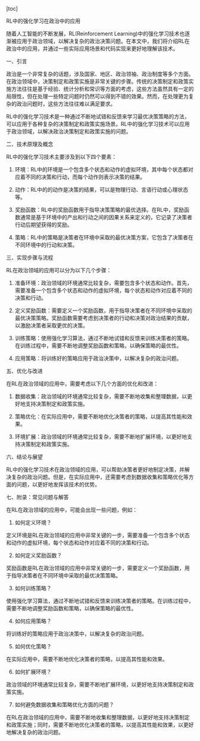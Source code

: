 
[toc]                    
                
                
RL中的强化学习在政治中的应用

随着人工智能的不断发展，RL(Reinforcement Learning)中的强化学习技术也逐渐被应用于政治领域，以解决复杂的政治决策问题。在本文中，我们将介绍RL在政治中的应用，并通过一些实际应用场景和代码实现来更好地理解该技术。

一、引言

政治是一个非常复杂的话题，涉及国家、地区、政治领袖、政治制度等多个方面。在政治领域中，决策制定和政策实施是非常关键的步骤。传统的决策制定和政策实施方法往往是基于经验、统计分析和常识等方面的考虑，这些方法虽然具有一定的局限性，但在处理一些特定问题时仍然可以得到不错的效果。然而，在处理更为复杂的政治问题时，这些方法往往难以满足要求。

RL中的强化学习技术是一种通过不断地试错和反馈来学习最优决策策略的方法，可以应用于各种复杂的决策制定和政策实施场景。RL中的强化学习技术可以应用于政治领域，以解决政治决策制定和政策实施的问题。

二、技术原理及概念

RL中的强化学习技术主要涉及到以下四个要素：

1. 环境：RL中的环境是一个包含多个状态和动作的虚拟环境，其中每个状态都对应着不同的决策和行动，而每个动作则表示决策的结果。

2. 动作：RL中的的动作是决策的结果，可以是物理行动、言语行动或心理状态等。

3. 奖励函数：RL中的奖励函数用于指导决策策略的最优选择。在RL中，奖励函数通常是基于环境中的产出和行动之间的因果关系来定义的，它记录了决策者行动后期望获得的奖励。

4. 策略：RL中的策略是决策者在环境中采取的最优决策方案，它包含了决策者在不同环境中的行动和决策。

三、实现步骤与流程

RL在政治领域的应用可以分为以下几个步骤：

1. 准备环境：政治领域的环境通常比较复杂，需要包含多个状态和动作。首先，需要准备一个包含多个状态和动作的虚拟环境，每个状态和动作对应着不同的决策和行动。

2. 定义奖励函数：需要定义一个奖励函数，用于指导决策者在不同环境中采取的最优决策策略。奖励函数需要考虑到决策者的行动和决策对政治结果的贡献，以激励决策者采取更优的决策。

3. 训练策略：使用强化学习算法，通过不断地试错和反馈来训练决策者的策略。在训练过程中，需要不断地调整奖励函数和策略，以确保策略的最优性。

4. 应用策略：将训练好的策略应用于政治决策中，以解决复杂的政治问题。

五、优化与改进

在RL在政治领域的应用中，需要考虑以下几个方面的优化和改进：

1. 数据收集：政治领域的环境通常比较复杂，需要不断地收集和整理数据，以更好地支持决策制定和政策实施。

2. 策略优化：在实际应用中，需要不断地优化决策者的策略，以提高其性能和效果。

3. 环境扩展：政治领域的环境通常比较复杂，需要不断地扩展环境，以更好地支持决策制定和政策实施。

六、结论与展望

RL中的强化学习技术在政治领域的应用，可以帮助决策者更好地制定决策，并解决复杂的政治问题。但是，在实际应用中，还需要考虑到数据收集和策略优化等方面的问题，以更好地发挥该技术的优势。

七、附录：常见问题与解答

在RL在政治领域的应用中，可能会出现一些问题，例如：

1. 如何定义环境？

定义环境是RL在政治领域的应用中非常关键的一步，需要准备一个包含多个状态和动作的虚拟环境，每个状态和动作对应着不同的决策和行动。

2. 如何定义奖励函数？

奖励函数是RL在政治领域的应用中非常关键的一步，需要定义一个奖励函数，用于指导决策者在不同环境中采取的最优决策策略。

3. 如何训练策略？

使用强化学习算法，通过不断地试错和反馈来训练决策者的策略。在训练过程中，需要不断地调整奖励函数和策略，以确保策略的最优性。

4. 如何应用策略？

将训练好的策略应用于政治决策中，以解决复杂的政治问题。

5. 如何优化策略？

在实际应用中，需要不断地优化决策者的策略，以提高其性能和效果。

6. 如何扩展环境？

政治领域的环境通常比较复杂，需要不断地扩展环境，以更好地支持决策制定和政策实施。

7. 如何避免数据收集和策略优化方面的问题？

在RL在政治领域的应用中，需要不断地收集和整理数据，以更好地支持决策制定和政策实施；同时，需要不断地优化决策者的策略，以提高其性能和效果，以更好地解决复杂的政治问题。

